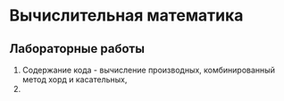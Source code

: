 # Вычислительная математика
## Лабораторные работы
1. Содержание кода - вычисление производных, комбинированный метод хорд и касательных,
2. 
